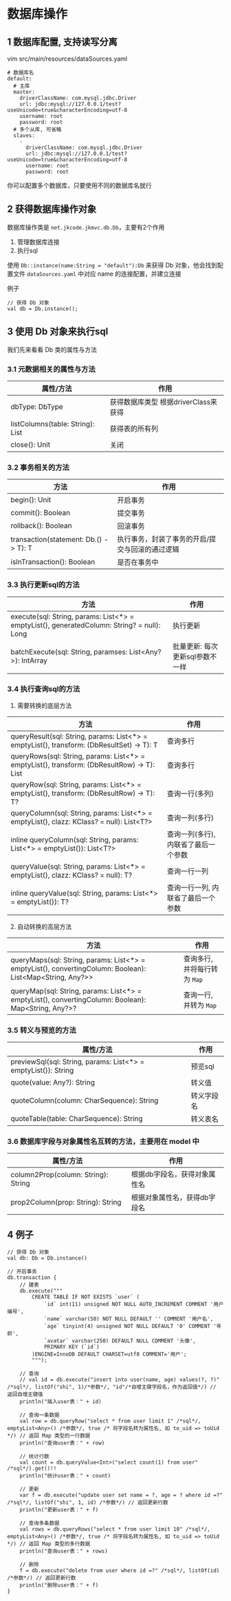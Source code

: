 # 数据库操作

## 1 数据库配置, 支持读写分离

vim src/main/resources/dataSources.yaml

```
# 数据库名
default:
  # 主库
  master:
    driverClassName: com.mysql.jdbc.Driver
    url: jdbc:mysql://127.0.0.1/test?useUnicode=true&characterEncoding=utf-8
    username: root
    password: root
  # 多个从库, 可省略
  slaves:
    -
      driverClassName: com.mysql.jdbc.Driver
      url: jdbc:mysql://127.0.0.1/test?useUnicode=true&characterEncoding=utf-8
      username: root
      password: root
```

你可以配置多个数据库，只要使用不同的数据库名就行


## 2 获得数据库操作对象

数据库操作类是 `net.jkcode.jkmvc.db.Db`，主要有2个作用
1. 管理数据库连接
2. 执行sql

使用 `Db::instance(name:String = "default"):Db` 来获得 Db 对象，他会找到配置文件 `dataSources.yaml` 中对应 name 的连接配置，并建立连接

例子

```
// 获得 Db 对象
val db = Db.instance();
```

## 3 使用 Db 对象来执行sql

我们先来看看 Db 类的属性与方法

### 3.1 元数据相关的属性与方法

属性/方法 | 作用
--- | ---
dbType: DbType | 获得数据库类型 根据driverClass来获得
listColumns(table: String): List<String> | 获得表的所有列
close(): Unit | 关闭

### 3.2 事务相关的方法

方法 | 作用
--- | ---
begin(): Unit | 开启事务
commit(): Boolean | 提交事务
rollback(): Boolean | 回滚事务
transaction(statement: Db.() -> T): T | 执行事务，封装了事务的开启/提交与回滚的通过逻辑
isInTransaction(): Boolean | 是否在事务中

### 3.3 执行更新sql的方法

方法 | 作用
--- | ---
execute(sql: String, params: List<*> = emptyList<Any>(), generatedColumn: String? = null): Long | 执行更新
batchExecute(sql: String, paramses: List<Any?>): IntArray | 批量更新: 每次更新sql参数不一样

### 3.4 执行查询sql的方法

1. 需要转换的底层方法

方法 | 作用
--- | ---
queryResult(sql: String, params: List<*> = emptyList<Any>(), transform: (DbResultSet) -> T): T | 查询多行
queryRows(sql: String, params: List<*> = emptyList<Any>(), transform: (DbResultRow) -> T): List<T> | 查询多行
queryRow(sql: String, params: List<*> = emptyList<Any>(), transform: (DbResultRow) -> T): T? | 查询一行(多列)
queryColumn(sql: String, params: List<*> = emptyList<Any>(), clazz: KClass<T>? = null): List<T?> | 查询一列(多行)
inline queryColumn(sql: String, params: List<*> = emptyList<Any>()): List<T?> | 查询一列(多行), 内联省了最后一个参数
queryValue(sql: String, params: List<*> = emptyList<Any>(), clazz: KClass<T>? = null): T? | 查询一行一列
inline queryValue(sql: String, params: List<*> = emptyList<Any>()): T? | 查询一行一列, 内联省了最后一个参数

2. 自动转换的高层方法

方法 | 作用
--- | ---
queryMaps(sql: String, params: List<*> = emptyList<Any>(), convertingColumn: Boolean): List<Map<String, Any?>> | 查询多行, 并将每行转为 `Map`
queryMap(sql: String, params: List<*> = emptyList<Any>(), convertingColumn: Boolean): Map<String, Any?>? | 查询一行, 并转为 `Map`

### 3.5 转义与预览的方法

属性/方法 | 作用
--- | ---
previewSql(sql: String, params: List<*> = emptyList<Any>()): String | 预览sql
quote(value: Any?): String | 转义值
quoteColumn(column: CharSequence): String | 转义字段名
quoteTable(table: CharSequence): String | 转义表名

### 3.6 数据库字段与对象属性名互转的方法，主要用在 model 中

属性/方法 | 作用
--- | ---
column2Prop(column: String): String | 根据db字段名，获得对象属性名
prop2Column(prop: String): String | 根据对象属性名，获得db字段名

## 4 例子

```
// 获得 Db 对象
val db: Db = Db.instance()

// 开启事务
db.transaction {
    // 建表
    db.execute("""
        CREATE TABLE IF NOT EXISTS `user` (
            `id` int(11) unsigned NOT NULL AUTO_INCREMENT COMMENT '用户编号',
            `name` varchar(50) NOT NULL DEFAULT '' COMMENT '用户名',
            `age` tinyint(4) unsigned NOT NULL DEFAULT '0' COMMENT '年龄',
            `avatar` varchar(250) DEFAULT NULL COMMENT '头像',
            PRIMARY KEY (`id`)
        )ENGINE=InnoDB DEFAULT CHARSET=utf8 COMMENT='用户';
        """);

    // 查询
    // val id = db.execute("insert into user(name, age) values(?, ?)" /*sql*/, listOf("shi", 1)/*参数*/, "id"/*自增主键字段名，作为返回值*/) // 返回自增主键值
    println("插入user表：" + id)

    // 查询一条数据
    val row = db.queryRow("select * from user limit 1" /*sql*/, emptyList<Any>() /*参数*/, true /* 将字段名转为属性名, 如 to_uid => toUid */) // 返回 Map 类型的一行数据
    println("查询user表：" + row)

    // 统计行数
    val count = db.queryValue<Int>("select count(1) from user" /*sql*/).get()!!
    println("统计user表：" + count)

    // 更新
    var f = db.execute("update user set name = ?, age = ? where id =?" /*sql*/, listOf("shi", 1, id) /*参数*/) // 返回更新行数
    println("更新user表：" + f)

    // 查询多条数据
    val rows = db.queryRows("select * from user limit 10" /*sql*/, emptyList<Any>() /*参数*/, true /* 将字段名转为属性名, 如 to_uid => toUid */) // 返回 Map 类型的多行数据
    println("查询user表：" + rows)

    // 删除 
    f = db.execute("delete from user where id =?" /*sql*/, listOf(id) /*参数*/) // 返回更新行数
    println("删除user表：" + f)
}
```